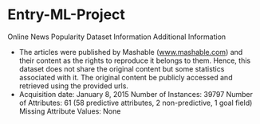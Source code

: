 # Entry-ML-Project
Online News Popularity
Dataset Information
Additional Information

* The articles were published by Mashable (www.mashable.com) and their content as the rights to reproduce it belongs to them. Hence, this dataset does not share the original content but some statistics associated with it. The original content be publicly accessed and retrieved using the provided urls.
* Acquisition date: January 8, 2015
  Number of Instances: 39797 
Number of Attributes: 61 (58 predictive attributes, 2 non-predictive, 1 goal field)
Missing Attribute Values: None
